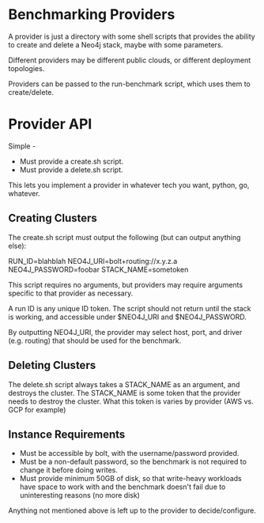 # Benchmarking Providers

A provider is just a directory with some shell scripts that provides the ability to
create and delete a Neo4j stack, maybe with some parameters.

Different providers may be different public clouds, or different deployment topologies.

Providers can be passed to the run-benchmark script, which uses them to create/delete.

# Provider API

Simple - 

* Must provide a create.sh script.
* Must provide a delete.sh script.

This lets you implement a provider in whatever tech you want, python, go, whatever.

## Creating Clusters

The create.sh script must output the following (but can output anything else):

RUN_ID=blahblah
NEO4J_URI=bolt+routing://x.y.z.a
NEO4J_PASSWORD=foobar
STACK_NAME=sometoken

This script requires no arguments, but providers may require arguments specific to that
provider as necessary.

A run ID is any unique ID token.  The script should not return until the stack is working,
and accessible under $NEO4J_URI and $NEO4J_PASSWORD.

By outputting NEO4J_URI, the provider may select host, port, and driver (e.g. routing)
that should be used for the benchmark.

## Deleting Clusters

The delete.sh script always takes a STACK_NAME as an argument, and destroys the 
cluster.  The STACK_NAME is some token that the provider needs to destroy the cluster.
What this token is varies by provider (AWS vs. GCP for example)

## Instance Requirements

- Must be accessible by bolt, with the username/password provided.
- Must be a non-default password, so the benchmark is not required to change it before doing writes.
- Must provide minimum 50GB of disk, so that write-heavy workloads have space to work with and the
benchmark doesn't fail due to uninteresting reasons (no more disk)

Anything not mentioned above is left up to the provider to decide/configure.